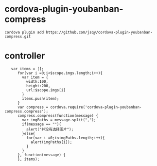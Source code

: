 # cordova-plugin-youbanban-compress
    cordova plugin add https://github.com/jsqy/cordova-plugin-youbanban-compress.git
# controller
       var items = [];
          for(var i =0;i<$scope.imgs.length;i++){
            var item = {
              width:100,
              height:200,
              url:$scope.imgs[i]
            }
            items.push(item);
          }
          var compress = cordova.require('cordova-plugin-youbanban-compress.compress');
          compress.compress(function(message) {
            var imgPaths = message.split(",");
            if(message == ""){
              alert("并没有选择图片");
            }else{
              for(var i =0;i<imgPaths.length;i++){
                alert(imgPaths[i]);
              }
            }
          }, function(message) {
          }, items);

